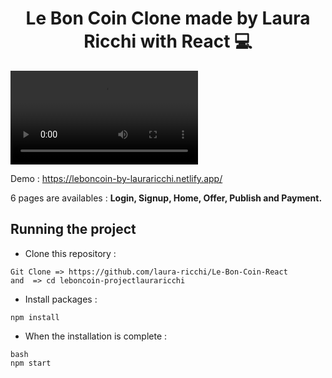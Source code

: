 <h1 align="center">
	Le Bon Coin Clone made by Laura Ricchi with React 💻
    </h1>

![Video](src/assets/img/Video-LeBonCoin.mov)

Demo : https://leboncoin-by-lauraricchi.netlify.app/

6 pages are availables :
**Login, Signup, Home, Offer, Publish and Payment.**

## Running the project

- Clone this repository :

```
Git Clone => https://github.com/laura-ricchi/Le-Bon-Coin-React
and  => cd leboncoin-projectlauraricchi
```

- Install packages :

```
npm install
```

- When the installation is complete :

```
bash
npm start
```
